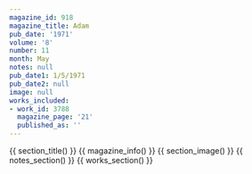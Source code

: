 ```yaml
---
magazine_id: 918
magazine_title: Adam
pub_date: '1971'
volume: '8'
number: 11
month: May
notes: null
pub_date1: 1/5/1971
pub_date2: null
image: null
works_included:
- work_id: 3788
  magazine_page: '21'
  published_as: ''
---
```


{{ section_title() }}
{{ magazine_info() }}
{{ section_image() }}
{{ notes_section() }}
{{ works_section() }}
